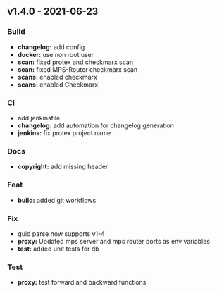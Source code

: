 <a name="v1.4.0"></a>
## v1.4.0 - 2021-06-23
### Build
- **changelog:** add config
- **docker:** use non root user
- **scan:** fixed protex and checkmarx scan
- **scan:** fixed MPS-Router checkmarx scan
- **scans:** enabled checkmarx
- **scans:** enabled Checkmarx

### Ci
- add jenkinsfile
- **changelog:** add automation for changelog generation
- **jenkins:** fix protex project name

### Docs
- **copyright:** add missing header

### Feat
- **build:** added git workflows

### Fix
- guid parse now supports v1-4
- **proxy:** Updated mps server and mps router ports as env variables
- **test:** added unit tests for db

### Test
- **proxy:** test forward and backward functions
